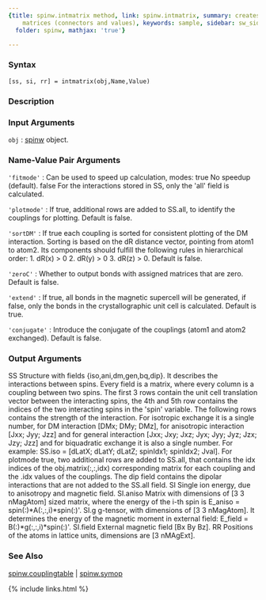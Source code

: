 ```yaml
---
{title: spinw.intmatrix method, link: spinw.intmatrix, summary: creates the interactions
    matrices (connectors and values), keywords: sample, sidebar: sw_sidebar, permalink: spinw_intmatrix.html,
  folder: spinw, mathjax: 'true'}

---
```


### Syntax

`[ss, si, rr] = intmatrix(obj,Name,Value)`

### Description



### Input Arguments

`obj`
: [spinw](spinw.html) object.

### Name-Value Pair Arguments

`'fitmode'`
: Can be used to speed up calculation, modes:
      true    No speedup (default).
      false   For the interactions stored in SS, only the
              'all' field is calculated.

`'plotmode'`
: If true, additional rows are added to SS.all, to identify
  the couplings for plotting. Default is false.

`'sortDM'`
: If true each coupling is sorted for consistent plotting of
  the DM interaction. Sorting is based on the dR distance
  vector, pointing from atom1 to atom2. Its components should
  fulfill the following rules in hierarchical order:
      1. dR(x) > 0
      2. dR(y) > 0
      3. dR(z) > 0.
  Default is false.

`'zeroC'`
: Whether to output bonds with assigned matrices that are
  zero. Default is false.

`'extend'`
: If true, all bonds in the magnetic supercell will be
  generated, if false, only the bonds in the crystallographic
  unit cell is calculated. Default is true.

`'conjugate'`
: Introduce the conjugate of the couplings (atom1 and atom2
  exchanged). Default is false.

### Output Arguments

SS            Structure with  fields {iso,ani,dm,gen,bq,dip}. It
              describes the interactions between spins. Every field is a
              matrix, where every column is a coupling between two spins.
              The first 3 rows contain the unit cell translation vector
              between the interacting spins, the 4th and 5th row contains
              the indices of the two interacting spins in the 'spin'
              variable. The following rows contains the strength of the
              interaction. For isotropic exchange it is a single number,
              for DM interaction [DMx; DMy; DMz], for anisotropic
              interaction [Jxx; Jyy; Jzz] and for general interaction
              [Jxx; Jxy; Jxz; Jyx; Jyy; Jyz; Jzx; Jzy; Jzz] and for
              biquadratic exchange it is also a single number.
              For example:
               SS.iso = [dLatX; dLatY; dLatZ; spinIdx1; spinIdx2; Jval].
              For plotmode true, two additional rows are added to SS.all,
              that contains the idx indices of the obj.matrix(:,:,idx)
              corresponding matrix for each coupling and the .idx values
              of the couplings. The dip field contains the dipolar
              interactions that are not added to the SS.all field.
SI            Single ion energy, due to anisotropy and magnetic field.
SI.aniso      Matrix with dimensions of [3 3 nMagAtom] sized matrix,
              where the energy of the i-th spin is
              E_aniso = spin(:)*A(:,:,i)*spin(:)'.
SI.g          g-tensor, with dimensions of [3 3 nMagAtom]. It determines
              the energy of the magnetic moment in external field:
              E_field = B(:)*g(:,:,i)*spin(:)'.
SI.field      External magnetic field [Bx By Bz].
RR            Positions of the atoms in lattice units, dimensions are
              [3 nMAgExt].

### See Also

[spinw.couplingtable](spinw_couplingtable.html) \| [spinw.symop](spinw_symop.html)

{% include links.html %}
